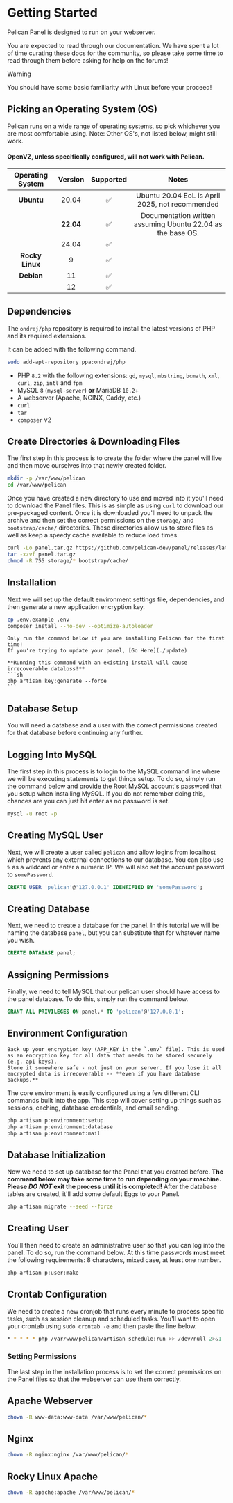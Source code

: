 # Getting Started

Pelican Panel is designed to run on your webserver.

You are expected to read through our documentation.
We have spent a lot of time curating these docs for the community,
so please take some time to read through them before asking for help on the forums!

> [!WARNING]
> You should have some basic familiarity with Linux before your proceed!

## Picking an Operating System (OS)

Pelican runs on a wide range of operating systems, so pick whichever you are most comfortable using. Note: Other OS's, not listed below, might still work. 

####  __OpenVZ, **unless specifically configured**, will **not** work with Pelican.__  

| Operating System | Version | Supported | Notes                                                       |
|:----:|:-:|:---:|:-----:|
| **Ubuntu**       | 20.04   |     ✅︎    | Ubuntu 20.04 EoL is April 2025, not recommended             |
|                  |**22.04**|     ✅︎    | Documentation written assuming Ubuntu 22.04 as the base OS. |
|                  | 24.04   |     ✅︎    |                                                             |
| **Rocky Linux**  | 9       |     ✅︎    |                                                             |
| **Debian**       | 11      |     ✅︎    |                                                             |
|                  | 12      |     ✅︎    |                                                             |

## Dependencies  

 The `ondrej/php` repository is required to install the latest versions of PHP and its required extensions.

 It can be added with the following command.
 ```sh
 sudo add-apt-repository ppa:ondrej/php
 ```

* PHP `8.2` with the following extensions: `gd`, `mysql`, `mbstring`, `bcmath`, `xml`, `curl`, `zip`, `intl` and `fpm`
* MySQL `8` (`mysql-server`) **or** MariaDB `10.2`+
* A webserver (Apache, NGINX, Caddy, etc.)
* `curl`
* `tar`
* `composer` v2

## Create Directories & Downloading Files

The first step in this process is to create the folder where the panel will live and then move ourselves into that
newly created folder.

```sh
mkdir -p /var/www/pelican
cd /var/www/pelican
```

Once you have created a new directory to use and moved into it you'll need to download the Panel files. This
is as simple as using `curl` to download our pre-packaged content. Once it is downloaded you'll need to unpack the archive
and then set the correct permissions on the `storage/` and `bootstrap/cache/` directories. These directories
allow us to store files as well as keep a speedy cache available to reduce load times.

```sh
curl -Lo panel.tar.gz https://github.com/pelican-dev/panel/releases/latest/download/panel.tar.gz
tar -xzvf panel.tar.gz
chmod -R 755 storage/* bootstrap/cache/
```

## Installation

Next we will set up the default environment settings file, dependencies, and then generate a new application encryption key.

```sh
cp .env.example .env
composer install --no-dev --optimize-autoloader
```


    Only run the command below if you are installing Pelican for the first time!  
    If you're trying to update your panel, [Go Here](./update)

    **Running this command with an existing install will cause irrecoverable dataloss!**
    ```sh
    php artisan key:generate --force
    ```


## Database Setup

You will need a database and a user with the correct permissions created for that database before continuing any further. 

## Logging Into MySQL  

The first step in this process is to login to the MySQL command line where we will be executing statements to get
things setup. To do so, simply run the command below and provide the Root MySQL account's password that you setup when
installing MySQL. If you do not remember doing this, chances are you can just hit enter as no password is set.

```sh
mysql -u root -p
```

## Creating MySQL User  

Next, we will create a user called `pelican` and allow logins from localhost which prevents any external connections
to our database. You can also use `%` as a wildcard or enter a numeric IP. We will also set the account password
to `somePassword`.

```sql
CREATE USER 'pelican'@'127.0.0.1' IDENTIFIED BY 'somePassword';
```

## Creating Database
Next, we need to create a database for the panel. In this tutorial we will be naming the database `panel`, but you can
substitute that for whatever name you wish.

```sql
CREATE DATABASE panel;
```

## Assigning Permissions
Finally, we need to tell MySQL that our pelican user should have access to the panel database. To do this, simply
run the command below.

```sql
GRANT ALL PRIVILEGES ON panel.* TO 'pelican'@'127.0.0.1';
```

## Environment Configuration

    Back up your encryption key (APP_KEY in the `.env` file). This is used as an encryption key for all data that needs to be stored securely (e.g. api keys).
    Store it somewhere safe - not just on your server. If you lose it all encrypted data is irrecoverable -- **even if you have database backups.**


The core environment is easily configured using a few different CLI commands built into the app. This step
will cover setting up things such as sessions, caching, database credentials, and email sending.

```sh
php artisan p:environment:setup
php artisan p:environment:database
php artisan p:environment:mail
```

## Database Initialization 

Now we need to set up database for the Panel that you created before.
**The command below may take some time to run depending on your machine.
Please _DO NOT_ exit the process until it is completed!**
After the database tables are created, it'll add some default Eggs to your Panel.

```sh
php artisan migrate --seed --force
```

## Creating User

You'll then need to create an administrative user so that you can log into the panel. To do so, run the command below.
At this time passwords **must** meet the following requirements: 8 characters, mixed case, at least one number.

```sh
php artisan p:user:make
```

## Crontab Configuration

We need to create a new cronjob that runs every minute to process specific tasks, such as session cleanup and scheduled tasks.
You'll want to open your crontab using `sudo crontab -e` and then paste the line below.

```sh
* * * * * php /var/www/pelican/artisan schedule:run >> /dev/null 2>&1
```

### Setting Permissions

The last step in the installation process is to set the correct permissions on the Panel files so that the webserver can
use them correctly.

## Apache Webserver

```sh
chown -R www-data:www-data /var/www/pelican/* 
```
## Nginx

```sh 
chown -R nginx:nginx /var/www/pelican/* 
```
## Rocky Linux Apache

```sh 
chown -R apache:apache /var/www/pelican/* 
```
